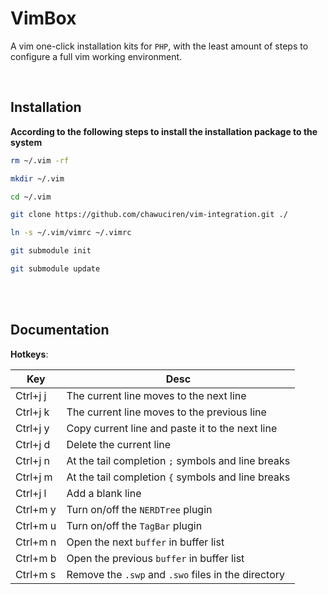 VimBox
===

A vim one-click installation kits for `PHP`, with the least amount of steps to configure a full vim working environment.



<br>

Installation
---

**According to the following steps to install the installation package to the system**

```bash
rm ~/.vim -rf

mkdir ~/.vim

cd ~/.vim

git clone https://github.com/chawuciren/vim-integration.git ./

ln -s ~/.vim/vimrc ~/.vimrc

git submodule init

git submodule update

```

<br><br>

Documentation
---

**Hotkeys**:

| Key | Desc |
| --- | --- |
| Ctrl+j j | The current line moves to the next line |
| Ctrl+j k | The current line moves to the previous line |
| Ctrl+j y | Copy current line and paste it to the next line |
| Ctrl+j d | Delete the current line |
| Ctrl+j n | At the tail completion `;` symbols and line breaks |
| Ctrl+j m | At the tail completion `{` symbols and line breaks |
| Ctrl+j l | Add a blank line |
| Ctrl+m y | Turn on/off the `NERDTree` plugin |
| Ctrl+m u | Turn on/off the `TagBar` plugin |
| Ctrl+m n | Open the next `buffer` in buffer list |
| Ctrl+m b | Open the previous `buffer` in buffer list |
| Ctrl+m s | Remove the `.swp` and `.swo` files in the directory |

